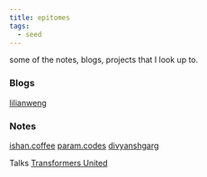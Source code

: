 ```yaml
---
title: epitomes
tags:
  - seed
---
```

some of the notes, blogs, projects that I look up to.
### Blogs
[lilianweng](https://lilianweng.github.io/)

### Notes
[ishan.coffee](https://www.ishan.coffee/)
[param.codes](https://notes.param.codes/)
[divyanshgarg](https://divyanshgarg.com/)

Talks
[Transformers United](https://www.youtube.com/watch?v=ylEk1TE1uBo)







